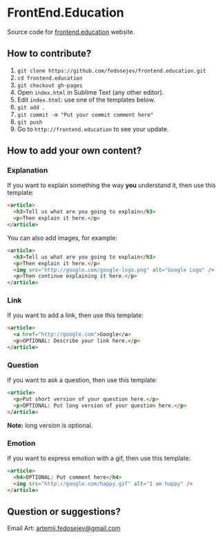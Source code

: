 # FrontEnd.Education

Source code for [frontend.education](http://frontend.education) website.

## How to contribute?

1. `git clone https://github.com/fedosejev/frontend.education.git`
2. `cd frontend.education`
3. `git checkout gh-pages`
3. Open `index.html` in Sublime Text (any other editor).
4. Edit `index.html`: use one of the templates below.
5. `git add .`
6. `git commit -m "Put your commit comment here"`
7. `git push`
8. Go to `http://frontend.education` to see your update.

## How to add your own content?

### Explanation

If you want to explain something the way __you__ understand it, then use this template:

```html
<article>
  <h3>Tell us what are you going to explain</h3>
  <p>Then explain it here.</p>
</article>
```

You can also add images, for example:

```html
<article>
  <h3>Tell us what are you going to explain</h3>
  <p>Then explain it here.</p>
  <img src="http://google.com/google-logo.png" alt="Google Logo" />
  <p>Then continue explaining it here.</p>
</article>
```

### Link

If you want to add a link, then use this template:

```html
<article>
  <a href="http://google.com">Google</a>
  <p>OPTIONAL: Describe your link here.</p>
</article>
```

### Question

If you want to ask a question, then use this template:

```html
<article>
  <p>Put short version of your question here.</p>
  <p>OPTIONAL: Put long version of your question here.</p>
</article>
```

__Note:__ long version is optional.

### Emotion

If you want to express emotion with a gif, then use this template:

```html
<article>
  <h4>OPTIONAL: Put comment here</h4>
  <img src="http://google.com/happy.gif" alt="I am happy" />
</article>
```

## Question or suggestions?

Email Art: [artemij.fedosejev@gmail.com](mailto:artemij.fedosejev@gmail.com)
